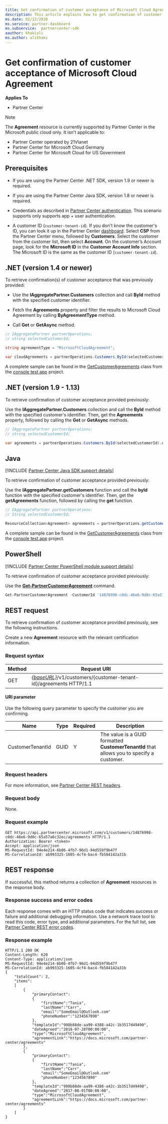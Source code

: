 ```yaml
---
title: Get confirmation of customer acceptance of Microsoft Cloud Agreement
description: This article explains how to get confirmation of customer acceptance of the Microsoft Cloud Agreement.
ms.date: 02/12/2020
ms.service: partner-dashboard
ms.subservice:  partnercenter-sdk
aauthor: khakiali
ms.author: alikhaki
---
```


# Get confirmation of customer acceptance of Microsoft Cloud Agreement

**Applies To**

- Partner Center

> [!NOTE]
> The **Agreement** resource is currently supported by Partner Center in the Microsoft public cloud only. It isn't applicable to:
>
> - Partner Center operated by 21Vianet
> - Partner Center for Microsoft Cloud Germany
> - Partner Center for Microsoft Cloud for US Government

## Prerequisites

- If you are using the Partner Center .NET SDK, version 1.9 or newer is required.

- If you are using the Partner Center Java SDK, version 1.8 or newer is required.

- Credentials as described in [Partner Center authentication](./partner-center-authentication.md). This scenario supports only supports app + user authentication.

- A customer ID (`customer-tenant-id`). If you don't know the customer's ID, you can look it up in the Partner Center [dashboard](https://partner.microsoft.com/dashboard). Select **CSP** from the Partner Center menu, followed by **Customers**. Select the customer from the customer list, then select **Account**. On the customer’s Account page, look for the **Microsoft ID** in the **Customer Account Info** section. The Microsoft ID is the same as the customer ID  (`customer-tenant-id`).

## .NET (version 1.4 or newer)

To retrieve confirmation(s) of customer acceptance that was previously provided:

- Use the **IAggregatePartner.Customers** collection and call **ById** method with the specified customer identifier.

- Fetch the **Agreements** property and filter the results to Microsoft Cloud Agreement by calling **ByAgreementType** method.

- Call **Get** or **GetAsync** method.

```csharp
// IAggregatePartner partnerOperations;
// string selectedCustomerId;

string agreementType = "MicrosoftCloudAgreement";

var cloudAgreements = partnerOperations.Customers.ById(selectedCustomerId).Agreements.ByAgreementType(agreementType).Get();
```

A complete sample can be found in the [GetCustomerAgreements](https://github.com/PartnerCenterSamples/Partner-Center-SDK-Samples/blob/master/Source/Partner%20Center%20SDK%20Samples/Agreements/GetCustomerAgreements.cs) class from the [console test app](https://github.com/PartnerCenterSamples/Partner-Center-SDK-Samples) project.

## .NET (version 1.9 - 1.13)

To retrieve confirmation of customer acceptance provided previously:

Use the **IAggregatePartner.Customers** collection and call the **ById** method with the specified customer's identifier. Then, get the **Agreements** property, followed by calling the **Get** or **GetAsync** methods.

```csharp
// IAggregatePartner partnerOperations;
// string selectedCustomerId;

var agreements = partnerOperations.Customers.ById(selectedCustomerId).Agreements.Get();
```

## Java

[!INCLUDE [Partner Center Java SDK support details](../includes/java-sdk-support.md)]

To retrieve confirmation of customer acceptance provided previously:

Use the **IAggregatePartner.getCustomers** function and call the **byId** function with the specified customer's identifier. Then, get the **getAgreements** function, followed by calling the **get** function.

```java
// IAggregatePartner partnerOperations;
// String selectedCustomerId;

ResourceCollection<Agreement> agreements = partnerOperations.getCustomers().byId(selectedCustomerId).getAgreements().get();
```

A complete sample can be found in the [GetCustomerAgreements](https://github.com/microsoft/Partner-Center-Java-Samples/blob/master/sdk/src/main/java/com/microsoft/store/partnercenter/samples/agreements/GetCustomerAgreements.java) class from the [console test app](https://github.com/Microsoft/Partner-Center-Java-Samples) project.

## PowerShell

[!INCLUDE [Partner Center PowerShell module support details](../includes/powershell-module-support.md)]

To retrieve confirmation of customer acceptance provided previously:

Use the [**Get-PartnerCustomerAgreement**](https://docs.microsoft.com/powershell/module/partnercenter/get-partnercustomeragreement) command.

```powershell
Get-PartnerCustomerAgreement -CustomerId '14876998-c0dc-46e6-9d0c-65a57a6c32ec'
```

## REST request

To retrieve confirmation of customer acceptance provided previously, see the following instructions.

Create a new **Agreement** resource with the relevant certification information.

### Request syntax

| Method | Request URI                                                                                      |
|--------|--------------------------------------------------------------------------------------------------|
| GET    | [*\{baseURL\}*](partner-center-rest-urls.md)/v1/customers/{customer-tenant-id}/agreements HTTP/1.1 |

#### URI parameter

Use the following query parameter to specify the customer you are confirming.

| Name             | Type | Required | Description                                                                               |
|------------------|------|----------|-------------------------------------------------------------------------------------------|
| CustomerTenantId | GUID | Y        | The value is a GUID formatted **CustomerTenantId** that allows you to specify a customer. |

### Request headers

For more information, see [Partner Center REST headers](headers.md).

### Request body

None.

### Request example

```http
GET https://api.partnercenter.microsoft.com/v1/customers/14876998-c0dc-46e6-9d0c-65a57a6c32ec/agreements HTTP/1.1
Authorization: Bearer <token>
Accept: application/json
MS-RequestId: 94e4e214-6b06-4fb7-96d1-94d559f9b47f
MS-CorrelationId: ab993325-1605-4cf4-bac4-fb584142a31b
```

## REST response

If successful, this method returns a collection of **Agreement** resources in the response body.

### Response success and error codes

Each response comes with an HTTP status code that indicates success or failure and additional debugging information. Use a network trace tool to read this code, error type, and additional parameters. For the full list, see [Partner Center REST error codes](error-codes.md).

### Response example

```http
HTTP/1.1 200 OK
Content-Length: 620
Content-Type: application/json
MS-RequestId: 94e4e214-6b06-4fb7-96d1-94d559f9b47f
MS-CorrelationId: ab993325-1605-4cf4-bac4-fb584142a31b
{
    "totalCount": 2,
    "items":
    [
        {
            "primaryContact":
            {
                "firstName":"Tania",
                "lastName":"Carr",
                "email":"SomeEmail@Outlook.com"
                "phoneNumber":"1234567890"
            },
            "templateId":"998b88de-aa99-4388-a42c-1b3517d49490",
            "dateAgreed":"2018-07-28T00:00:00",
            "type":"MicrosoftCloudAgreement",
            "agreementLink":"https://docs.microsoft.com/partner-center/agreements"
        },
        {
            "primaryContact":
            {
                "firstName":"Tania",
                "lastName":"Carr",
                "email":"SomeEmail@Outlook.com"
                "phoneNumber:"1234567890"
            },
            "templateId":"998b88de-aa99-4388-a42c-1b3517d49490",
            "dateAgreed":"2017-08-01T00:00:00",
            "type":"MicrosoftCloudAgreement",
            "agreementLink":"https://docs.microsoft.com/partner-center/agreements"
        }
    ]
}
```
